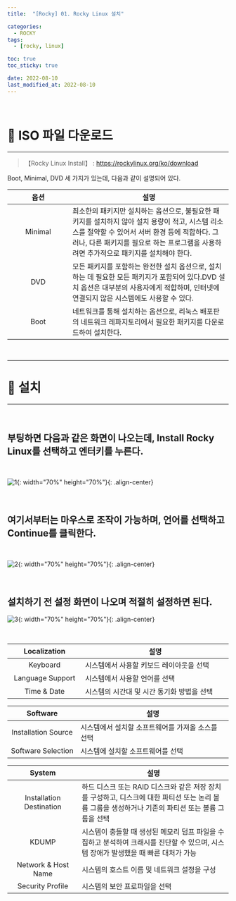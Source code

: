 ```yaml
---
title:  "[Rocky] 01. Rocky Linux 설치" 

categories:
  - ROCKY
tags:
  - [rocky, linux]

toc: true
toc_sticky: true

date: 2022-08-10
last_modified_at: 2022-08-10
---
```

<br>

# 🔔 ISO 파일 다운로드 
---

<style>
table {
    font-size: 12pt;
}
table th:first-of-type {
    width: 5%;
}
table th:nth-of-type(2) {
    width: 20%;
}
table th:nth-of-type(3) {
    width: 50%;
}
table th:nth-of-type(4) {
    width: 30%;
} 
big { 
    font-size: 25px 
}
</style>

> 【Rocky Linux Install】 : <https://rockylinux.org/ko/download>



Boot, Minimal, DVD 세 가지가 있는데, 다음과 같이 설명되어 있다.



|옵션|설명|
|:---:|---|
|Minimal|최소한의 패키지만 설치하는 옵션으로, 불필요한 패키지를 설치하지 않아 설치 용량이 적고, 시스템 리소스를 절약할 수 있어서 서버 환경 등에 적합하다. 그러나, 다른 패키지를 필요로 하는 프로그램을 사용하려면 추가적으로 패키지를 설치해야 한다.|
|DVD|모든 패키지를 포함하는 완전한 설치 옵션으로, 설치하는 데 필요한 모든 패키지가 포함되어 있다.DVD 설치 옵션은 대부분의 사용자에게 적합하며, 인터넷에 연결되지 않은 시스템에도 사용할 수 있다. | 
|Boot|네트워크를 통해 설치하는 옵션으로, 리눅스 배포판의 네트워크 레파지토리에서 필요한 패키지를 다운로드하여 설치한다.|

<br>

---

# 🔔 설치
---

<br>

## 부팅하면 다음과 같은 화면이 나오는데, Install Rocky Linux를 선택하고 엔터키를 누른다.

<br>

![1](https://user-images.githubusercontent.com/42735894/231513467-680e35a5-1430-4dea-8b07-11bfcff82ccb.png){: width="70%" height="70%"}{: .align-center}

<br>

## 여기서부터는 마우스로 조작이 가능하며, 언어를 선택하고 Continue를 클릭한다.

<br>

![2](https://user-images.githubusercontent.com/42735894/231514452-290b5fdc-3b80-436f-9bc6-76f8ea4232dd.png){: width="70%" height="70%"}{: .align-center}

<br>

## 설치하기 전 설정 화면이 나오며 적절히 설정하면 된다.

![3](https://user-images.githubusercontent.com/42735894/231517078-87318024-b8f5-4aad-b5dd-4d4fc703e4c0.png){: width="70%" height="70%"}{: .align-center}


<br>

|Localization|설명|
|:---:|---|
|Keyboard|시스템에서 사용할 키보드 레이아웃을 선택|
|Language Support|시스템에서 사용할 언어를 선택|
|Time & Date|시스템의 시간대 및 시간 동기화 방법을 선택|


|Software|설명|
|:---:|---|
|Installation Source|시스템에서 설치할 소프트웨어를 가져올 소스를 선택|
|Software Selection|시스템에 설치할 소프트웨어를 선택|


|System|설명|
|:---:|---|
|Installation Destination|하드 디스크 또는 RAID 디스크와 같은 저장 장치를 구성하고, 디스크에 대한 파티션 또는 논리 볼륨 그룹을 생성하거나 기존의 파티션 또는 볼륨 그룹을 선택|
|KDUMP|시스템이 충돌할 때 생성된 메모리 덤프 파일을 수집하고 분석하여 크래시를 진단할 수 있으며, 시스템 장애가 발생했을 때 빠른 대처가 가능|
|Network & Host Name|시스템의 호스트 이름 및 네트워크 설정을 구성|
|Security Profile|시스템의 보안 프로파일을 선택|